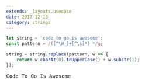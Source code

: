 ```yaml
---
extends: _layouts.usecase
date: 2017-12-16
category: strings
---
```


```javascript
let string = 'code to go is awesome';
const pattern = /([^\W_]+[^\s]*) */g;

string = string.replace(pattern, w => {
    return w.charAt(0).toUpperCase() + w.substr(1);
});
```

<pre class="output">
Code To Go Is Awesome
</pre>
